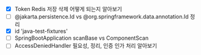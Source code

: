 - [x] Token Redis 저장 삭제 어떻게 되는지 알아보기
- [ ] @jakarta.persistence.Id vs @org.springframework.data.annotation.Id 정리
- [x] id 'java-test-fixtures'
- [ ] SpringBootApplication scanBase vs ComponentScan
- [ ] AccessDeniedHandler 필요성, 정리, 인증 인가 처리 알아보기
